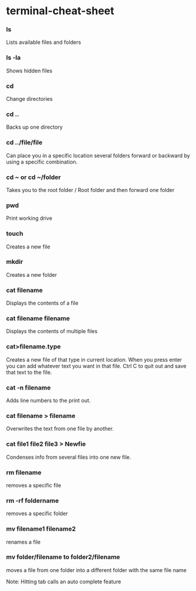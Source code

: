# terminal-cheat-sheet

### ls
Lists available files and folders

### ls -la
Shows hidden files

### cd
Change directories

### cd ..
Backs up one directory

### cd ../file/file
Can place you in a specific location several folders forward or backward by using a specific combination.

### cd ~ or cd ~/folder
Takes you to the root folder / Root folder and then forward one folder

### pwd
Print working drive

### touch
Creates a new file

### mkdir
Creates a new folder

### cat filename
Displays the contents of a file

### cat filename filename
Displays the contents of multiple files

### cat>filename.type
Creates a new file of that type in current location. When you press enter you can add whatever text you want in that file. Ctrl C to quit out and save that text to the file.

### cat -n filename
Adds line numbers to the print out.

### cat filename > filename
Overwrites the text from one file by another.

### cat file1 file2 file3 > Newfie
Condenses info from several files into one new file.

### rm filename
removes a specific file

### rm -rf foldername
removes a specific folder

### mv filename1 filename2
renames a file

### mv folder/filename to folder2/filename
moves a file from one folder into a different folder with the same file name


Note: Hitting tab calls an auto complete feature

